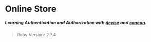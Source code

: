 # Online Store

##### Learning Authentication and Authorization with [devise](https://github.com/heartcombo/devise "devise") and [cancan](https://github.com/CanCanCommunity/cancancan "cancan").

> Ruby Version: 2.7.4

